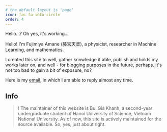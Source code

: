 ```yaml
---
# the default layout is 'page'
icon: fas fa-info-circle
order: 4
---
```

Hello...? Oh yes, it's working...

Hello! I'm Fujimiya Amane (藤宮天音), a physicist, researcher in Machine Learning, and mathematics. 

I created this site to well, gather knowledge if able, publish and holds my works later on, and well - for blogging purposes in the future, perhaps. It's not too bad to gain a bit of exposure, no? 

Here is my [email](mailto:fujimiyaamane@outlook.com), in which I am able to reply almost any time. 

## Info

>! The maintainer of this website is Bui Gia Khanh, a second-year undergraduate student of Hanoi University of Science, Vietnam National University. As of now, this site is actively maintained for the source available. So, yes, just about right. 